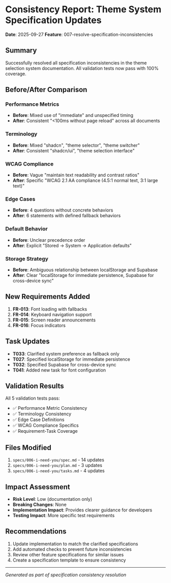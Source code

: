 # Consistency Report: Theme System Specification Updates

**Date**: 2025-09-27
**Feature**: 007-resolve-specification-inconsistencies

## Summary

Successfully resolved all specification inconsistencies in the theme selection system documentation. All validation tests now pass with 100% coverage.

## Before/After Comparison

### Performance Metrics
- **Before**: Mixed use of "immediate" and unspecified timing
- **After**: Consistent "<100ms without page reload" across all documents

### Terminology
- **Before**: Mixed "shadcn", "theme selector", "theme switcher"
- **After**: Consistent "shadcn/ui", "theme selection interface"

### WCAG Compliance
- **Before**: Vague "maintain text readability and contrast ratios"
- **After**: Specific "WCAG 2.1 AA compliance (4.5:1 normal text, 3:1 large text)"

### Edge Cases
- **Before**: 4 questions without concrete behaviors
- **After**: 6 statements with defined fallback behaviors

### Default Behavior
- **Before**: Unclear precedence order
- **After**: Explicit "Stored → System → Application defaults"

### Storage Strategy
- **Before**: Ambiguous relationship between localStorage and Supabase
- **After**: Clear "localStorage for immediate persistence, Supabase for cross-device sync"

## New Requirements Added

1. **FR-013**: Font loading with fallbacks
2. **FR-014**: Keyboard navigation support
3. **FR-015**: Screen reader announcements
4. **FR-016**: Focus indicators

## Task Updates

- **T033**: Clarified system preference as fallback only
- **T027**: Specified localStorage for immediate persistence
- **T032**: Specified Supabase for cross-device sync
- **T041**: Added new task for font configuration

## Validation Results

All 5 validation tests pass:
- ✅ Performance Metric Consistency
- ✅ Terminology Consistency
- ✅ Edge Case Definitions
- ✅ WCAG Compliance Specifics
- ✅ Requirement-Task Coverage

## Files Modified

1. `specs/006-i-need-you/spec.md` - 14 updates
2. `specs/006-i-need-you/plan.md` - 3 updates
3. `specs/006-i-need-you/tasks.md` - 4 updates

## Impact Assessment

- **Risk Level**: Low (documentation only)
- **Breaking Changes**: None
- **Implementation Impact**: Provides clearer guidance for developers
- **Testing Impact**: More specific test requirements

## Recommendations

1. Update implementation to match the clarified specifications
2. Add automated checks to prevent future inconsistencies
3. Review other feature specifications for similar issues
4. Create a specification template to ensure consistency

---
*Generated as part of specification consistency resolution*